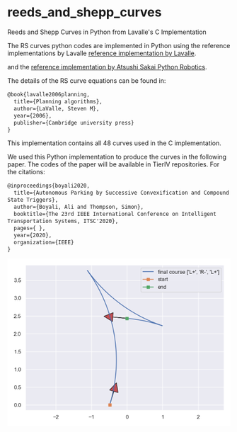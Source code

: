 # reeds_and_shepp_curves
Reeds and Shepp Curves in Python from Lavalle's C Implementation

The RS curves python codes are implemented in Python using the reference implementations by Lavalle [reference implementation by Lavalle](http://msl.cs.uiuc.edu/~lavalle/cs326a/rs.c). 
 
 and the 
 [reference implementation by Atsushi Sakai Python Robotics](https://github.com/AtsushiSakai/PythonRobotics#reeds-shepp-planning). 

 
 The details of the RS curve equations can be found in:
 
    @book{lavalle2006planning,
      title={Planning algorithms},
      author={LaValle, Steven M},
      year={2006},
      publisher={Cambridge university press}
    }

This implementation contains all 48 curves used in the C implementation. 

We used this Python implementation to produce the curves in the following paper. The codes of the paper will be
 available in TierIV repositories. For the citations:   

    @inproceedings{boyali2020,
      title={Autonomous Parking by Successive Convexification and Compound State Triggers},
      author={Boyali, Ali and Thompson, Simon},
      booktitle={The 23rd IEEE International Conference on Intelligent Transportation Systems, ITSC'2020},
      pages={ },
      year={2020},
      organization={IEEE}
    }

![Test Image 1](RS_curve.png)


